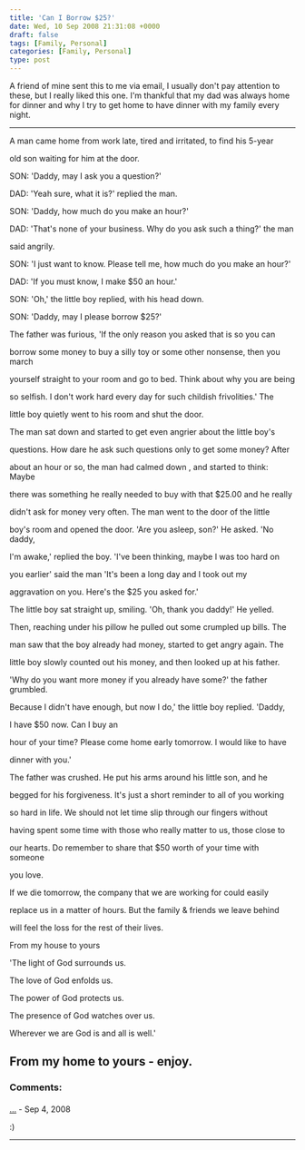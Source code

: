 ```yaml
---
title: 'Can I Borrow $25?'
date: Wed, 10 Sep 2008 21:31:08 +0000
draft: false
tags: [Family, Personal]
categories: [Family, Personal]
type: post
---
```


A friend of mine sent this to me via email, I usually don't pay attention to these, but I really liked this one. I'm thankful that my dad was always home for dinner and why I try to get home to have dinner with my family every night.

* * *

A man came home from work late, tired and irritated, to find his 5-year

old son waiting for him at the door.

SON: 'Daddy, may I ask you a question?'

DAD: 'Yeah sure, what it is?' replied the man.

SON: 'Daddy, how much do you make an hour?'

DAD: 'That's none of your business. Why do you ask such a thing?' the man

said angrily.

SON: 'I just want to know. Please tell me, how much do you make an hour?'

DAD: 'If you must know, I make $50 an hour.'

SON: 'Oh,' the little boy replied, with his head down.

SON: 'Daddy, may I please borrow $25?'

The father was furious, 'If the only reason you asked that is so you can

borrow some money to buy a silly toy or some other nonsense, then you march

yourself straight to your room and go to bed. Think about why you are being

so selfish. I don't work hard every day for such childish frivolities.' The

little boy quietly went to his room and shut the door.

The man sat down and started to get even angrier about the little boy's

questions. How dare he ask such questions only to get some money? After

about an hour or so, the man had calmed down , and started to think: Maybe

there was something he really needed to buy with that $25.00 and he really

didn't ask for money very often. The man went to the door of the little

boy's room and opened the door. 'Are you asleep, son?' He asked. 'No daddy,

I'm awake,' replied the boy. 'I've been thinking, maybe I was too hard on

you earlier' said the man 'It's been a long day and I took out my

aggravation on you. Here's the $25 you asked for.'

The little boy sat straight up, smiling. 'Oh, thank you daddy!' He yelled.

Then, reaching under his pillow he pulled out some crumpled up bills. The

man saw that the boy already had money, started to get angry again. The

little boy slowly counted out his money, and then looked up at his father.

'Why do you want more money if you already have some?' the father grumbled.

Because I didn't have enough, but now I do,' the little boy replied. 'Daddy,

I have $50 now. Can I buy an

hour of your time? Please come home early tomorrow. I would like to have

dinner with you.'

The father was crushed. He put his arms around his little son, and he

begged for his forgiveness. It's just a short reminder to all of you working

so hard in life. We should not let time slip through our fingers without

having spent some time with those who really matter to us, those close to

our hearts. Do remember to share that $50 worth of your time with someone

you love.

If we die tomorrow, the company that we are working for could easily

replace us in a matter of hours. But the family & friends we leave behind

will feel the loss for the rest of their lives.

From my house to yours

'The light of God surrounds us.

The love of God enfolds us.

The power of God protects us.

The presence of God watches over us.

Wherever we are God is and all is well.'

From my home to yours - enjoy.
---
### Comments:
#### 
[...]( "cliff@aaa-.com") - <time datetime="2008-09-11 03:22:15">Sep 4, 2008</time>

:)
<hr />
